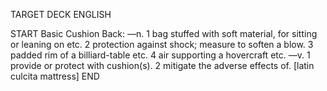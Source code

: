 TARGET DECK
ENGLISH

START
Basic
Cushion
Back: —n. 1 bag stuffed with soft material, for sitting or leaning on etc. 2 protection against shock; measure to soften a blow. 3 padded rim of a billiard-table etc. 4 air supporting a hovercraft etc. —v. 1 provide or protect with cushion(s). 2 mitigate the adverse effects of. [latin culcita mattress]
END
